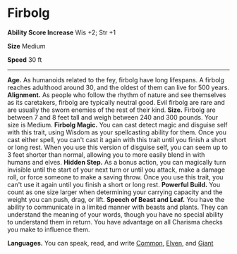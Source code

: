 Firbolg
=======

**Ability Score Increase** Wis +2; Str +1

**Size** Medium

**Speed** 30 ft

* * *

**Age.** As humanoids related to the fey, firbolg have long lifespans. A firbolg reaches adulthood around 30, and the oldest of them can live for 500 years.  **Alignment.** As people who follow the rhythm of nature and see themselves as its caretakers, firbolg are typically neutral good. Evil firbolg are rare and are usually the sworn enemies of the rest of their kind.  **Size.** Firbolg are between 7 and 8 feet tall and weigh between 240 and 300 pounds. Your size is Medium.  **Firbolg Magic.** You can cast detect magic and disguise self with this trait, using Wisdom as your spellcasting ability for them. Once you cast either spell, you can't cast it again with this trait until you finish a short or long rest. When you use this version of disguise self, you can seem up to 3 feet shorter than normal, allowing you to more easily blend in with humans and elves.  **Hidden Step.** As a bonus action, you can magically turn invisible until the start of your next turn or until you attack, make a damage roll, or force someone to make a saving throw. Once you use this trait, you can't use it again until you finish a short or long rest.  **Powerful Build.** You count as one size larger when determining your carrying capacity and the weight you can push, drag, or lift.  **Speech of Beast and Leaf.** You have the ability to communicate in a limited manner with beasts and plants. They can understand the meaning of your words, though you have no special ability to understand them in return. You have advantage on all Charisma checks you make to influence them.  

**Languages.** You can speak, read, and write [Common](/w/Ecaros-xohoo/a/common-article), [Elven](/w/Ecaros-xohoo/a/elven-article), and [Giant](/w/Ecaros-xohoo/a/giant-article)

